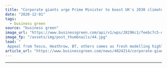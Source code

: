 ```yaml
---
title: "Corporate giants urge Prime Minister to boost UK's 2030 climate target this year"
date: "2020-12-01"
tags: 
  - business green
source: "business green"
image_url: "https://www.businessgreen.com/api/v1/wps/28296c1/feebc7c5-d56d-4f0d-9e38-72c7707bff21/5/westminster-350x250-185x114.jpg"
image_fp: "/assets/img/post_thumbnails/44.jpg"
lead: "
 Appeal from Tesco, Heathrow, BT, others comes as fresh modelling highlights how government’s 10 Point Plan fails to deliver emissions reductions required to meet net zero goal ..."
article_url: "https://www.businessgreen.com/news/4024214/corporate-giants-urge-prime-minister-boost-uk-2030-climate-target"
---
```


---

